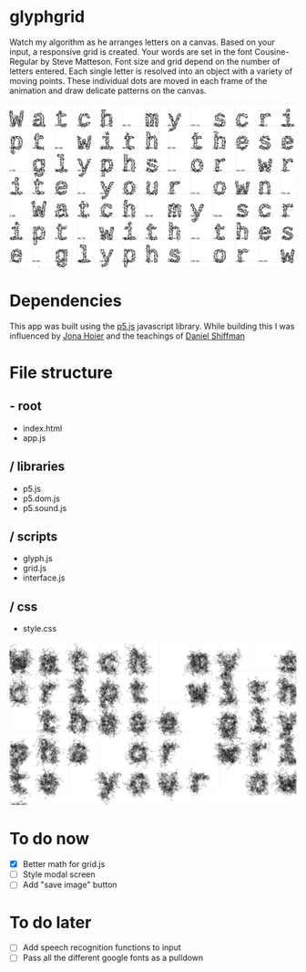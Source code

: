 # glyphgrid

Watch my algorithm as he arranges letters on a canvas. Based on your input, a responsive grid is created. Your words are set in the font Cousine-Regular by Steve Matteson. Font size and grid depend on the number of letters entered. Each single letter is resolved into an object with a variety of moving points. These individual dots are moved in each frame of the animation and draw delicate patterns on the canvas.

![glyphgrid](img/342_glyphs_matthias_jaeger.jpg)

# Dependencies
This app was built using the [p5.js](https://p5js.org/) javascript library. While building this I was influenced by [Jona Hoier](http://jonahoier.net/) and the teachings of [Daniel Shiffman](http://shiffman.net/) 

# File structure

## - root
- index.html
- app.js

## / libraries
- p5.js
- p5.dom.js
- p5.sound.js

## / scripts
- glyph.js
- grid.js
- interface.js

## / css
- style.css

![glyphgrid](img/889_glyphs_matthias_jaeger.jpg)

# To do now
- [x] Better math for grid.js
- [ ] Style modal screen
- [ ] Add "save image" button

# To do later
- [ ] Add speech recognition functions to input
- [ ] Pass all the different google fonts as a pulldown
